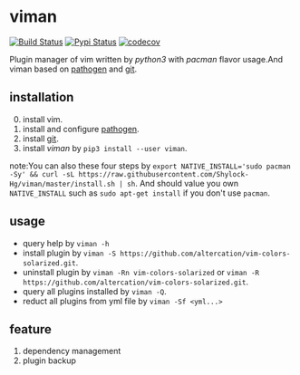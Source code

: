 # viman

[![Build Status](https://travis-ci.org/Shylock-Hg/viman.svg?branch=master)](https://travis-ci.org/Shylock-Hg/viman)
[![Pypi Status](https://img.shields.io/badge/pypi-v0.0.6-brightgreen.svg)](https://pypi.org/project/viman/)
[![codecov](https://codecov.io/gh/Shylock-Hg/viman/branch/master/graph/badge.svg)](https://codecov.io/gh/Shylock-Hg/viman)

Plugin manager of vim written by *python3* with *pacman* flavor usage.And viman based on [pathogen](https://github.com/tpope/vim-pathogen) and [git](https://github.com/git/git).

## installation

0. install vim.
1. install and configure [pathogen](https://github.com/tpope/vim-pathogen).
2. install [git](https://github.com/git/git).
3. install *viman* by `pip3 install --user viman`.

note:You can also these four steps by `export NATIVE_INSTALL='sudo pacman -Sy' && curl -sL https://raw.githubusercontent.com/Shylock-Hg/viman/master/install.sh | sh`. And should value you own `NATIVE_INSTALL` such as `sudo apt-get install` if you don't use `pacman`.

## usage

- query help by `viman -h`
- install plugin by `viman -S https://github.com/altercation/vim-colors-solarized.git`.
- uninstall plugin by `viman -Rn vim-colors-solarized` or `viman -R https://github.com/altercation/vim-colors-solarized.git`.
- query all plugins installed by `viman -Q`.
- reduct all plugins from yml file by `viman -Sf <yml...>`

## feature

1. dependency management
2. plugin backup

